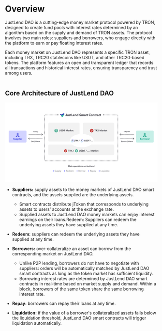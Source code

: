 # **Overview**

JustLend DAO is a cutting-edge money market protocol powered by TRON, designed to create fund pools with interest rates determined by an algorithm based on the supply and demand of TRON assets. The protocol involves two main roles: suppliers and borrowers, who engage directly with the platform to earn or pay floating interest rates.

Each money market on JustLend DAO represents a specific TRON asset, including TRX, TRC20 stablecoins like USDT, and other TRC20-based tokens. The platform features an open and transparent ledger that records all transactions and historical interest rates, ensuring transparency and trust among users.
<br><br>

## **Core Architecture of JustLend DAO**

![architecture](https://raw.githubusercontent.com/hyf1888/JustLend-DAO-Doc/main/images/architecture.png)

* **Suppliers:** supply assets to the money markets of JustLend DAO smart contracts, and the assets supplied are the underlying assets.
    * Smart contracts distribute jToken that corresponds to underlying assets to users' accounts at the exchange rate.
    * Supplied assets to JustLend DAO money markets can enjoy interest earnings on their loans.Redeem: Suppliers can redeem the underlying assets they have supplied at any time.

* **Redeem:** suppliers can redeem the underlying assets they have supplied at any time.

* **Borrowers:** over-collateralize an asset can borrow from the corresponding market on JustLend DAO.
    * Unlike P2P lending, borrowers do not have to negotiate with suppliers: orders will be automatically matched by JustLend DAO smart contracts as long as the token market has sufficient liquidity.
    * Borrowing interest rates are determined by JustLend DAO smart contracts in real-time based on market supply and demand. Within a block, borrowers of the same token share the same borrowing interest rate.

* **Repay:** borrowers can repay their loans at any time.
  
* **Liquidation:** if the value of a borrower's collateralized assets falls below the liquidation threshold, JustLend DAO smart contracts will trigger liquidation automatically.


